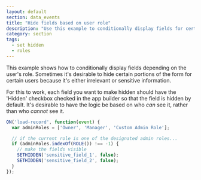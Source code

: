 ```yaml
---
layout: default
section: data_events
title: "Hide fields based on user role"
description: "Use this example to conditionally display fields for certain user roles."
category: section
tags:
  - set hidden
  - roles
---
```


This example shows how to conditionally display fields depending on the user's role. Sometimes it's desirable to hide certain portions of the form for certain users because it's either irrelevant or sensitive information.

For this to work, each field you want to make hidden should have the 'Hidden' checkbox checked in the app builder so that the field is hidden by default. It's desirable to have the logic be based on who _can_ see it, rather than who _cannot_ see it.

```js
ON('load-record', function(event) {
  var adminRoles = ['Owner', 'Manager', 'Custom Admin Role'];

  // if the current role is one of the designated admin roles...
  if (adminRoles.indexOf(ROLE()) !== -1) {
    // make the fields visible
    SETHIDDEN('sensitive_field_1', false);
    SETHIDDEN('sensitive_field_2', false);
  }
});
```
